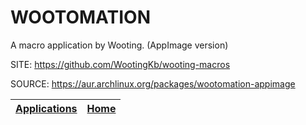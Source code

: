 # WOOTOMATION

 A macro application by Wooting. (AppImage version)

 SITE: https://github.com/WootingKb/wooting-macros

 SOURCE: https://aur.archlinux.org/packages/wootomation-appimage

 | [Applications](https://portable-linux-apps.github.io/apps.html) | [Home](https://portable-linux-apps.github.io)
 | --- | --- |
